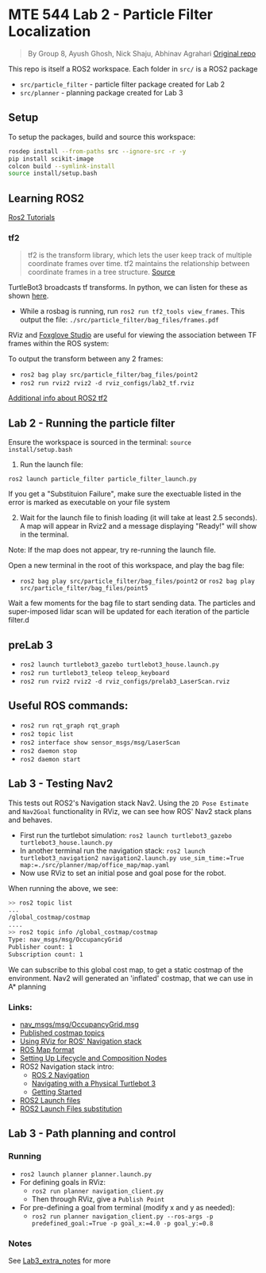 # MTE 544 Lab 2 - Particle Filter Localization
> By Group 8, Ayush Ghosh, Nick Shaju, Abhinav Agrahari
> [Original repo](https://github.com/ayushghosh21/MTE544-Labs)

This repo is itself a ROS2 workspace. Each folder in `src/` is a ROS2 package
- `src/particle_filter` - particle filter package created for Lab 2
- `src/planner` - planning package created for Lab 3

## Setup
To setup the packages, build and source this workspace: 

```bash
rosdep install --from-paths src --ignore-src -r -y
pip install scikit-image
colcon build --symlink-install
source install/setup.bash
```

## Learning ROS2 
[Ros2 Tutorials](https://docs.ros.org/en/galactic/Tutorials.html)

### tf2

> tf2 is the transform library, which lets the user keep track of multiple coordinate frames over time. tf2 maintains the relationship between coordinate frames in a tree structure.  [Source](https://docs.ros.org/en/galactic/Concepts/About-Tf2.html)

TurtleBot3 broadcasts tf transforms. In python, we can listen for these as shown [here](https://docs.ros.org/en/galactic/Tutorials/Intermediate/Tf2/Writing-A-Tf2-Listener-Py.html).

- While a rosbag is running, run `ros2 run tf2_tools view_frames`. This output the file: `./src/particle_filter/bag_files/frames.pdf`

RViz and [Foxglove Studio](https://foxglove.dev/) are  useful for viewing the association between TF frames within the ROS system: 

To output the transform between any 2 frames:
- `ros2 bag play src/particle_filter/bag_files/point2`
- `ros2 run rviz2 rviz2 -d rviz_configs/lab2_tf.rviz`

[Additional info about ROS2 tf2](https://articulatedrobotics.xyz/ready-for-ros-6-tf/)

## Lab 2 - Running the particle filter
Ensure the workspace is sourced in the terminal: `source install/setup.bash`

1. Run the launch file:

```ros2 launch particle_filter particle_filter_launch.py```

If you get a "Substituion Failure", make sure the exectuable listed in the error is marked as executable on your file system

2. Wait for the launch file to finish loading (it will take at least 2.5 seconds). A map will appear in Rviz2 and a message displaying "Ready!" will show in the terminal.

Note: If the map does not appear, try re-running the launch file.

Open a new terminal in the root of this workspace, and play the bag file:

- `ros2 bag play src/particle_filter/bag_files/point2` or `ros2 bag play src/particle_filter/bag_files/point5`

Wait a few moments for the bag file to start sending data. The particles and super-imposed lidar scan will be updated for each iteration of the particle filter.d

## preLab 3

- `ros2 launch turtlebot3_gazebo turtlebot3_house.launch.py`
- `ros2 run turtlebot3_teleop teleop_keyboard`
- `ros2 run rviz2 rviz2 -d rviz_configs/prelab3_LaserScan.rviz`

## Useful ROS commands:
- `ros2 run rqt_graph rqt_graph`
- `ros2 topic list`
- `ros2 interface show sensor_msgs/msg/LaserScan`
- `ros2 daemon stop`
- `ros2 daemon start`

## Lab 3 - Testing Nav2

This tests out ROS2's Navigation stack Nav2. Using the `2D Pose Estimate` and `Nav2Goal` functionality in RViz, we can see how ROS' Nav2 stack plans and behaves.

- First run the turtlebot simulation: `ros2 launch turtlebot3_gazebo turtlebot3_house.launch.py`
- In another terminal run the navigation stack: `ros2 launch turtlebot3_navigation2 navigation2.launch.py use_sim_time:=True map:=./src/planner/map/office_map/map.yaml`
- Now use RViz to set an initial pose and goal pose for the robot. 

When running the above, we see:
``` bash
>> ros2 topic list
...
/global_costmap/costmap
....
>> ros2 topic info /global_costmap/costmap
Type: nav_msgs/msg/OccupancyGrid
Publisher count: 1
Subscription count: 1 
```

We can subscribe to this global cost map, to get a static costmap of the environment. Nav2 will generated an 'inflated' costmap, that we can use in A* planning

### Links:
- [nav_msgs/msg/OccupancyGrid.msg](http://docs.ros.org/en/api/nav_msgs/html/msg/OccupancyGrid.html)
- [Published costmap topics](https://wiki.ros.org/costmap_2d#costmap_2d.2Flayered.Published_Topics)
- [Using RViz for ROS' Navigation stack](https://wiki.ros.org/navigation/Tutorials/Using%20rviz%20with%20the%20Navigation%20Stack)
- [ROS Map format](https://wiki.ros.org/map_server)
- [Setting Up Lifecycle and Composition Nodes](https://navigation.ros.org/setup_guides/lifecycle_composition/setup_lifecycle_composition.html)
- ROS2 Navigation stack intro:
    - [ROS 2 Navigation](https://ros2-industrial-workshop.readthedocs.io/en/latest/_source/navigation/ROS2-Navigation.html)
    - [Navigating with a Physical Turtlebot 3](https://navigation.ros.org/tutorials/docs/navigation2_on_real_turtlebot3.html)
    - [Getting Started](https://navigation.ros.org/getting_started/index.html)
- [ROS2 Launch files](https://docs.ros.org/en/foxy/How-To-Guides/Launch-file-different-formats.html)
- [ROS2 Launch Files substitution](https://docs.ros.org/en/foxy/Tutorials/Intermediate/Launch/Using-Substitutions.html)

## Lab 3 - Path planning and control

### Running

- `ros2 launch planner planner.launch.py`
- For defining goals in RViz:
  - `ros2 run planner navigation_client.py`
  - Then through RViz, give a `Publish Point`
- For pre-defining a goal from terminal (modify x and y as needed): 
  - `ros2 run planner navigation_client.py --ros-args -p predefined_goal:=True -p goal_x:=4.0 -p goal_y:=0.8`

### Notes
See [Lab3_extra_notes](./docs/06_Lab3_extra_notes.md) for more
